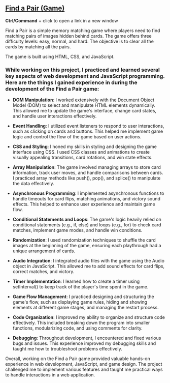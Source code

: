 ## [Find a Pair (Game)](https://vch-sh.github.io/find-a-pair-game/) 
**Ctrl/Command** + click to open a link in a new window

Find a Pair is a simple memory matching game where players need to find matching pairs of images hidden behind cards. The game offers three difficulty levels: easy, normal, and hard. The objective is to clear all the cards by matching all the pairs.

The game is built using HTML, CSS, and JavaScript.

### While working on this project, I practiced and learned several key aspects of web development and JavaScript programming. Here are the things I gained experience in during the development of the Find a Pair game:

* **DOM Manipulation**: I worked extensively with the Document Object Model (DOM) to select and manipulate HTML elements dynamically. This allowed me to update the game's interface, change card states, and handle user interactions effectively.

* **Event Handling**: I utilized event listeners to respond to user interactions, such as clicking on cards and buttons. This helped me implement game logic and control the flow of the game based on user actions.

* **CSS and Styling**: I honed my skills in styling and designing the game interface using CSS. I used CSS classes and animations to create visually appealing transitions, card rotations, and win state effects.

* **Array Manipulation**: The game involved managing arrays to store card information, track user moves, and handle comparisons between cards. I practiced array methods like push(), pop(), and splice() to manipulate the data effectively.

* **Asynchronous Programming**: I implemented asynchronous functions to handle timeouts for card flips, matching animations, and victory sound effects. This helped to enhance user experience and maintain game flow.

* **Conditional Statements and Loops**: The game's logic heavily relied on conditional statements (e.g., if, else) and loops (e.g., for) to check card matches, implement game modes, and handle win conditions.

* **Randomization**: I used randomization techniques to shuffle the card images at the beginning of the game, ensuring each playthrough had a unique arrangement of cards.

* **Audio Integration**: I integrated audio files with the game using the Audio object in JavaScript. This allowed me to add sound effects for card flips, correct matches, and victory.

* **Timer Implementation**: I learned how to create a timer using setInterval() to keep track of the player's time spent in the game.

* **Game Flow Management**: I practiced designing and structuring the game's flow, such as displaying game rules, hiding and showing elements at different game stages, and managing the restart process.

* **Code Organization**: I improved my ability to organize and structure code effectively. This included breaking down the program into smaller functions, modularizing code, and using comments for clarity.

* **Debugging**: Throughout development, I encountered and fixed various bugs and issues. This experience improved my debugging skills and taught me how to troubleshoot problems effectively.

Overall, working on the Find a Pair game provided valuable hands-on experience in web development, JavaScript, and game design. The project challenged me to implement various features and taught me practical ways to handle interactions in a web application.
